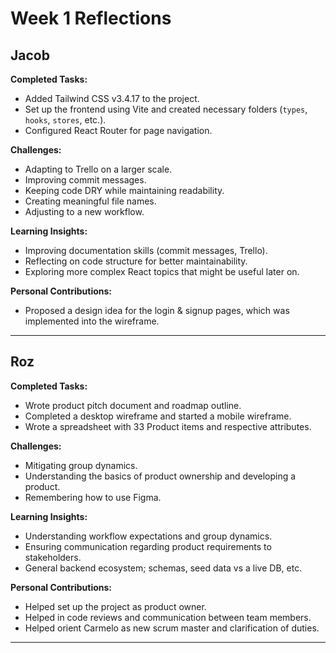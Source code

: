 # Week 1 Reflections

## Jacob

**Completed Tasks:**

- Added Tailwind CSS v3.4.17 to the project.
- Set up the frontend using Vite and created necessary folders (`types`, `hooks`, `stores`, etc.).
- Configured React Router for page navigation.

**Challenges:**

- Adapting to Trello on a larger scale.
- Improving commit messages.
- Keeping code DRY while maintaining readability.
- Creating meaningful file names.
- Adjusting to a new workflow.

**Learning Insights:**

- Improving documentation skills (commit messages, Trello).
- Reflecting on code structure for better maintainability.
- Exploring more complex React topics that might be useful later on.

**Personal Contributions:**

- Proposed a design idea for the login & signup pages, which was implemented into the wireframe.

---

## Roz

**Completed Tasks:**

- Wrote product pitch document and roadmap outline.
- Completed a desktop wireframe and started a mobile wireframe.
- Wrote a spreadsheet with 33 Product items and respective attributes.

**Challenges:**

- Mitigating group dynamics.
- Understanding the basics of product ownership and developing a product.
- Remembering how to use Figma.

**Learning Insights:**

- Understanding workflow expectations and group dynamics.
- Ensuring communication regarding product requirements to stakeholders.
- General backend ecosystem; schemas, seed data vs a live DB, etc.

**Personal Contributions:**

- Helped set up the project as product owner.
- Helped in code reviews and communication between team members.
- Helped orient Carmelo as new scrum master and clarification of duties.

---
